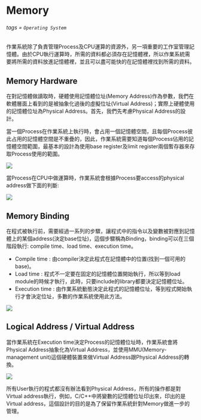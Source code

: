 # Memory
###### tags = `Operating System`

作業系統除了負責管理Process及CPU運算的資源外，另一項重要的工作室管理記憶體。由於CPU執行運算時，所需的資料都必須存在記憶體裡，所以作業系統需要將所需的資料放進記憶體裡，並且可以盡可能快的在記憶體裡找到所需的資料。

## Memory Hardware

在對記憶體做讀取時，硬體使用記憶體位址(Memory Address)作為參數，我們在軟體層面上看到的是被抽象化過後的虛擬位址(Virtual Address)；實際上硬體使用的記憶體位址為Physical Address。首先，我們先考慮Physical Address的設計。

當一個Process在作業系統上執行時，會占用一個記憶體空間，且每個Process彼此占用的記憶體空間是不重疊的，因此，作業系統需要知道每個Process佔用的記憶體空間範圍，最基本的設計為使用base register及limit register兩個暫存器來存取Process使用的範圍。

![](https://i.imgur.com/rFWip2z.png)

當Process在CPU中做運算時，作業系統會根據Process要access的physical address做下面的判斷:

![](https://i.imgur.com/IwnqHEe.png)

## Memory Binding

在程式被執行前，需要經過一系列的步驟，讓程式中的指令以及變數被對應到記憶體上的某個address(決定base位址)，這個步驟稱為Binding，binding可以在三個階段執行: compile time、load time、execution time。

* Compile time : 由compiler決定此程式在記憶體中的位置(找到一個可用的base)。
* Load time : 程式不一定要在固定的記憶體位置開始執行，所以等到load module的時候才執行，此時，只要include的library都要決定記憶體位址。
* Execution time : 由作業系統動態決定此程式的記憶體位址，等到程式開始執行才會決定位址，多數的作業系統使用此方法。

![](https://i.imgur.com/h6y3nsq.png)

## Logical Address / Virtual Address

當作業系統在Execution time決定Process的記憶體位址時，作業系統會將Physical Address抽象化為Virtual Address，並使用MMU(Memory-management unit)這個硬體裝置來做Virtual Address跟Physical Address的轉換。

![](https://i.imgur.com/g26whZA.png)

所有User執行的程式都沒有辦法看到Physical Address，所有的操作都是對Virtual address執行，例如，C/C++中將變數的記憶體位址印出來，印出的是Virtual address，這個設計的目的是為了保留作業系統針對Memory做進一步的管理。



